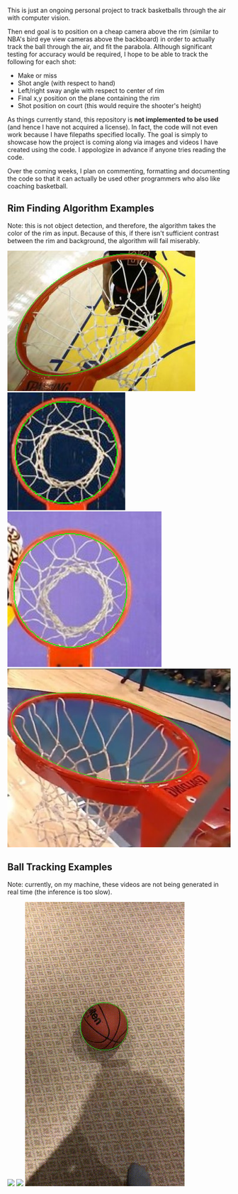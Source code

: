This is just an ongoing personal project to track basketballs through the air with computer vision. 

Then end goal is to position on a cheap camera above the rim (similar to NBA's bird eye view cameras above the backboard) in order to actually track the ball through the air, and fit the parabola. Although significant testing for accuracy would be required, I hope to be able to track the following for each shot:
- Make or miss
- Shot angle (with respect to hand)
- Left/right sway angle with respect to center of rim
- Final x,y position on the plane containing the rim
- Shot position on court (this would require the shooter's height)

As things currently stand, this repository is **not implemented to be used** (and hence I have not acquired a license). In fact, the code will not even work because I have filepaths specified locally. The goal is simply to showcase how the project is coming along via images and videos I have created using the code. I appologize in advance if anyone tries reading the code.

Over the coming weeks, I plan on commenting, formatting and documenting the code so that it can actually be used other programmers who also like coaching basketball.


## Rim Finding Algorithm Examples

Note: this is not object detection, and therefore, the algorithm takes the color of the rim as input. Because of this, if there isn't sufficient contrast between the rim and background, the algorithm will fail miserably. 

![](visuals/rim_detection/Figure_1.png)
![](visuals/rim_detection/rim2.png)
![](visuals/rim_detection/rim3.png)
![](visuals/rim_detection/rim1.png)


## Ball Tracking Examples

Note: currently, on my machine, these videos are not being generated in real time (the inference is too slow). 

![](visuals/ball_tracking/slowmo.gif)
![](visuals/ball_tracking/fast_roll.gif)
![](visuals/ball_tracking/stationnary.gif)
